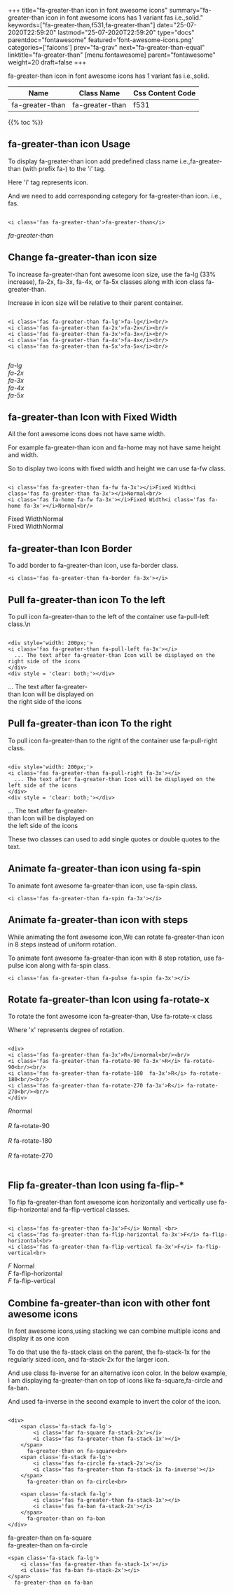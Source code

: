 +++
title="fa-greater-than icon in font awesome icons"
summary="fa-greater-than icon in font awesome icons has 1 variant fas i.e.,solid."
keywords=["fa-greater-than,f531,fa-greater-than"]
date="25-07-2020T22:59:20"
lastmod="25-07-2020T22:59:20"
type="docs"
parentdoc="fontawesome"
featured='font-awesome-icons.png'
categories=['faicons']
prev="fa-grav"
next="fa-greater-than-equal"
linktitle="fa-greater-than"
[menu.fontawesome]
parent="fontawesome"
weight=20
draft=false
+++


fa-greater-than icon in font awesome icons has 1 variant fas i.e.,solid.

<div class='table-responsive'><table class='table'><thead><tr><th>Name</th><th>Class Name</th><th>Css Content Code</th></tr></thead><tbody><tr><td>fa-greater-than</td><td>fa-greater-than</td><td>f531</td></tr></tbody></table></div>


{{% toc %}}


## fa-greater-than icon Usage

To display fa-greater-than icon add predefined class name i.e.,fa-greater-than (with prefix fa-) to the 'i' tag.

Here 'i' tag represents icon.

And we need to add corresponding category for fa-greater-than icon. i.e., fas.


```

<i class='fas fa-greater-than'>fa-greater-than</i>
```

<i class='fas fa-greater-than'>fa-greater-than</i>




## Change fa-greater-than icon size
To increase fa-greater-than font awesome icon size, use the fa-lg (33% increase), fa-2x, fa-3x, fa-4x, or fa-5x classes along with icon class fa-greater-than.

Increase in icon size will be relative to their parent container. 

```

<i class='fas fa-greater-than fa-lg'>fa-lg</i><br/>
<i class='fas fa-greater-than fa-2x'>fa-2x</i><br/>
<i class='fas fa-greater-than fa-3x'>fa-3x</i><br/>
<i class='fas fa-greater-than fa-4x'>fa-4x</i><br/>
<i class='fas fa-greater-than fa-5x'>fa-5x</i><br/>
            
```

<i class='fas fa-greater-than fa-lg'>fa-lg</i><br/>
<i class='fas fa-greater-than fa-2x'>fa-2x</i><br/>
<i class='fas fa-greater-than fa-3x'>fa-3x</i><br/>
<i class='fas fa-greater-than fa-4x'>fa-4x</i><br/>
<i class='fas fa-greater-than fa-5x'>fa-5x</i><br/>
            



## fa-greater-than Icon with Fixed Width 

All the font awesome icons does not have same width.

For example fa-greater-than icon and fa-home may not have same height and width.

So to display two icons with fixed width and height we can use fa-fw class.


```

<i class='fas fa-greater-than fa-fw fa-3x'></i>Fixed Width<i class='fas fa-greater-than fa-3x'></i>Normal<br/>
<i class='fas fa-home fa-fw fa-3x'></i>Fixed Width<i class='fas fa-home fa-3x'></i>Normal<br/>
```

<i class='fas fa-greater-than fa-fw fa-3x'></i>Fixed Width<i class='fas fa-greater-than fa-3x'></i>Normal<br/>
<i class='fas fa-home fa-fw fa-3x'></i>Fixed Width<i class='fas fa-home fa-3x'></i>Normal<br/>



## fa-greater-than Icon Border 

To add border to fa-greater-than icon, use fa-border class.


```
<i class='fas fa-greater-than fa-border fa-3x'></i>

```
<i class='fas fa-greater-than fa-border fa-3x'></i>





## Pull fa-greater-than icon To the left

To pull icon fa-greater-than to the left of the container use fa-pull-left class.\n

```

<div style='width: 200px;'>
<i class='fas fa-greater-than fa-pull-left fa-3x'></i>
  ... The text after fa-greater-than Icon will be displayed on the right side of the icons
</div>
<div style = 'clear: both;'></div>
```

<div style='width: 200px;'>
<i class='fas fa-greater-than fa-pull-left fa-3x'></i>
  ... The text after fa-greater-than Icon will be displayed on the right side of the icons
</div>
<div style = 'clear: both;'></div>




## Pull fa-greater-than icon To the right
To pull icon fa-greater-than to the right of the container use fa-pull-right class.

```

<div style='width: 200px;'>
<i class='fas fa-greater-than fa-pull-right fa-3x'></i>
  ... The text after fa-greater-than Icon will be displayed on the left side of the icons
</div>
<div style = 'clear: both;'></div>
```

<div style='width: 200px;'>
<i class='fas fa-greater-than fa-pull-right fa-3x'></i>
  ... The text after fa-greater-than Icon will be displayed on the left side of the icons
</div>
<div style = 'clear: both;'></div>

These two classes can used to add single quotes or double quotes to the text.


## Animate fa-greater-than icon using fa-spin
To animate font awesome fa-greater-than icon, use fa-spin class.

```
<i class='fas fa-greater-than fa-spin fa-3x'></i>
```
<i class='fas fa-greater-than fa-spin fa-3x'></i>




## Animate fa-greater-than icon with steps
While animating the font awesome icon,We can rotate fa-greater-than icon in 8 steps instead of uniform rotation.

To animate font awesome fa-greater-than icon with 8 step rotation, use fa-pulse icon along with fa-spin class.


```
<i class='fas fa-greater-than fa-pulse fa-spin fa-3x'></i>

```
<i class='fas fa-greater-than fa-pulse fa-spin fa-3x'></i>





## Rotate fa-greater-than Icon using fa-rotate-x
To rotate the font awesome icon fa-greater-than, Use fa-rotate-x class

Where 'x' represents degree of rotation.


```

<div>
<i class='fas fa-greater-than fa-3x'>R</i>normal<br/><br/>
<i class='fas fa-greater-than fa-rotate-90 fa-3x'>R</i> fa-rotate-90<br/><br/> 
<i class='fas fa-greater-than fa-rotate-180  fa-3x'>R</i> fa-rotate-180<br/><br/> 
<i class='fas fa-greater-than fa-rotate-270 fa-3x'>R</i> fa-rotate-270<br/><br/>
</div>
```

<div>
<i class='fas fa-greater-than fa-3x'>R</i>normal<br/><br/>
<i class='fas fa-greater-than fa-rotate-90 fa-3x'>R</i> fa-rotate-90<br/><br/> 
<i class='fas fa-greater-than fa-rotate-180  fa-3x'>R</i> fa-rotate-180<br/><br/> 
<i class='fas fa-greater-than fa-rotate-270 fa-3x'>R</i> fa-rotate-270<br/><br/>
</div>




## Flip fa-greater-than Icon using fa-flip-*
To flip fa-greater-than font awesome icon horizontally and vertically use fa-flip-horizontal and fa-flip-vertical classes. 

```

<i class='fas fa-greater-than fa-3x'>F</i> Normal <br>
<i class='fas fa-greater-than fa-flip-horizontal fa-3x'>F</i> fa-flip-horizontal<br>
<i class='fas fa-greater-than fa-flip-vertical fa-3x'>F</i> fa-flip-vertical<br>
```

<i class='fas fa-greater-than fa-3x'>F</i> Normal <br>
<i class='fas fa-greater-than fa-flip-horizontal fa-3x'>F</i> fa-flip-horizontal<br>
<i class='fas fa-greater-than fa-flip-vertical fa-3x'>F</i> fa-flip-vertical<br>




## Combine fa-greater-than icon with other font awesome icons
In font awesome icons,using stacking we can combine multiple icons and display it as one icon 

To do that use the fa-stack class on the parent, the fa-stack-1x for the regularly sized icon, and fa-stack-2x for the larger icon.

And use class fa-inverse for an alternative icon color. 
In the below example, I am displaying fa-greater-than on top of icons like fa-square,fa-circle and fa-ban.

And used fa-inverse in the second example to invert the color of the icon.

```

<div>
    <span class='fa-stack fa-lg'>
        <i class='far fa-square fa-stack-2x'></i>
        <i class='fas fa-greater-than fa-stack-1x'></i>
    </span>
      fa-greater-than on fa-square<br>
    <span class='fa-stack fa-lg'>
        <i class='fas fa-circle fa-stack-2x'></i>
        <i class='fas fa-greater-than fa-stack-1x fa-inverse'></i>
    </span>
      fa-greater-than on fa-circle<br>

    <span class='fa-stack fa-lg'>
        <i class='fas fa-greater-than fa-stack-1x'></i>
        <i class='fas fa-ban fa-stack-2x'></i>
    </span>
      fa-greater-than on fa-ban
</div>
```

<div>
    <span class='fa-stack fa-lg'>
        <i class='far fa-square fa-stack-2x'></i>
        <i class='fas fa-greater-than fa-stack-1x'></i>
    </span>
      fa-greater-than on fa-square<br>
    <span class='fa-stack fa-lg'>
        <i class='fas fa-circle fa-stack-2x'></i>
        <i class='fas fa-greater-than fa-stack-1x fa-inverse'></i>
    </span>
      fa-greater-than on fa-circle<br>

    <span class='fa-stack fa-lg'>
        <i class='fas fa-greater-than fa-stack-1x'></i>
        <i class='fas fa-ban fa-stack-2x'></i>
    </span>
      fa-greater-than on fa-ban
</div>






